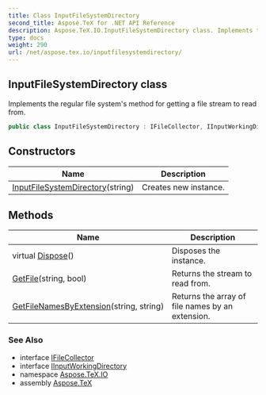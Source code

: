 ```yaml
---
title: Class InputFileSystemDirectory
second_title: Aspose.TeX for .NET API Reference
description: Aspose.TeX.IO.InputFileSystemDirectory class. Implements the regular file systems method for getting a file stream to read from
type: docs
weight: 290
url: /net/aspose.tex.io/inputfilesystemdirectory/
---
```

## InputFileSystemDirectory class

Implements the regular file system's method for getting a file stream to read from.

```csharp
public class InputFileSystemDirectory : IFileCollector, IInputWorkingDirectory
```

## Constructors

| Name | Description |
| --- | --- |
| [InputFileSystemDirectory](inputfilesystemdirectory/)(string) | Creates new instance. |

## Methods

| Name | Description |
| --- | --- |
| virtual [Dispose](../../aspose.tex.io/inputfilesystemdirectory/dispose/)() | Disposes the instance. |
| [GetFile](../../aspose.tex.io/inputfilesystemdirectory/getfile/)(string, bool) | Returns the stream to read from. |
| [GetFileNamesByExtension](../../aspose.tex.io/inputfilesystemdirectory/getfilenamesbyextension/)(string, string) | Returns the array of file names by an extension. |

### See Also

* interface [IFileCollector](../ifilecollector/)
* interface [IInputWorkingDirectory](../iinputworkingdirectory/)
* namespace [Aspose.TeX.IO](../../aspose.tex.io/)
* assembly [Aspose.TeX](../../)


